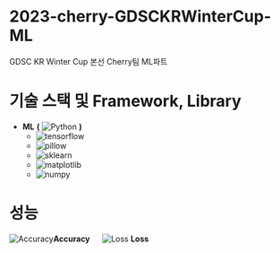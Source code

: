 # 2023-cherry-GDSCKRWinterCup-ML
GDSC KR Winter Cup 본선 Cherry팀 ML파트

# 기술 스택 및 Framework, Library <a name="content3"></a>

- **ML**  **(** ![Python](https://img.shields.io/badge/Python-3.10.9-blue)   **)**
    - ![tensorflow](https://img.shields.io/badge/tensorflow-2.10.0-orange)
    - ![pillow](https://img.shields.io/badge/pillow-9.4.0-brightgreen)
    - ![sklearn](https://img.shields.io/badge/sklearn-1.2.1-red)
    - ![matplotlib](https://img.shields.io/badge/matplotlib-3.7.0-yellowgreen)
    - ![numpy](https://img.shields.io/badge/numpy-1.24.2-lightgrey)

# 성능

![Accuracy](https://user-images.githubusercontent.com/26412102/220266248-6abd3b0f-8e9f-47ab-9d4b-c843e54c952b.png "Accuracy")**Accuracy**  &emsp; ![Loss](https://user-images.githubusercontent.com/26412102/220266637-a4ac02cd-acc8-4fdf-93ed-e9b2a1d61cab.png "Loss") **Loss**
